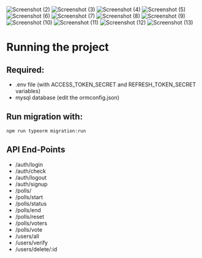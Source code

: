 ![Screenshot (2)](https://user-images.githubusercontent.com/104757823/186081151-0a7aabf7-beea-45a0-91aa-e71e40a6d2b6.png)
![Screenshot (3)](https://user-images.githubusercontent.com/104757823/186081153-9b0c3dd9-f781-4979-b123-73267fe27f44.png)
![Screenshot (4)](https://user-images.githubusercontent.com/104757823/186081155-e0353c8c-f684-4927-93a6-2412191d4f2d.png)
![Screenshot (5)](https://user-images.githubusercontent.com/104757823/186081158-039da9c0-41ab-441e-a933-8585ddc467d3.png)
![Screenshot (6)](https://user-images.githubusercontent.com/104757823/186081161-99cf21b0-8b6d-4cfa-bb47-a0c7f5672570.png)
![Screenshot (7)](https://user-images.githubusercontent.com/104757823/186081162-752b4a1f-ac31-49fd-84c8-9a3ddd409560.png)
![Screenshot (8)](https://user-images.githubusercontent.com/104757823/186081166-a56f69dd-37dc-438e-8b87-23fff7776ad6.png)
![Screenshot (9)](https://user-images.githubusercontent.com/104757823/186081171-c31f514b-3c68-4b3b-8280-7e77e25b342f.png)
![Screenshot (10)](https://user-images.githubusercontent.com/104757823/186081176-b004982f-a895-4031-8221-a3d6178670ce.png)
![Screenshot (11)](https://user-images.githubusercontent.com/104757823/186081178-5f934ca9-45f9-4500-b8b0-7704f8b58a44.png)
![Screenshot (12)](https://user-images.githubusercontent.com/104757823/186081180-6812e975-56f1-4c33-b999-4e7f7161dcd5.png)
![Screenshot (13)](https://user-images.githubusercontent.com/104757823/186081182-75c856ec-6408-4c77-abc4-07f0bf71bd42.png)
# Running the project

## Required:

- .env file (with ACCESS_TOKEN_SECRET and REFRESH_TOKEN_SECRET variables)
- mysql database (edit the ormconfig.json)

## Run migration with:

```
npm run typeorm migration:run
```

## API End-Points

- /auth/login
- /auth/check
- /auth/logout
- /auth/signup
- /polls/
- /polls/start
- /polls/status
- /polls/end
- /polls/reset
- /polls/voters
- /polls/vote
- /users/all
- /users/verify
- /users/delete/:id

